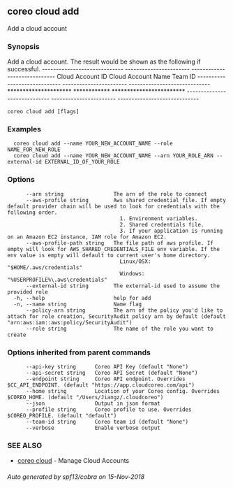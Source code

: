 ## coreo cloud add

Add a cloud account

### Synopsis


Add a cloud account. The result would be shown as the following if successful.
         -----------------------------  -----------------------  -----------------------------
               Cloud Account ID           Cloud Account Name               Team ID
         -----------------------------  -----------------------  -----------------------------
             *********************           ************           ************************
         -----------------------------  -----------------------  -----------------------------


```
coreo cloud add [flags]
```

### Examples

```
  coreo cloud add --name YOUR_NEW_ACCOUNT_NAME --role NAME_FOR_NEW_ROLE
  coreo cloud add --name YOUR_NEW_ACCOUNT_NAME --arn YOUR_ROLE_ARN --external-id EXTERNAL_ID_OF_YOUR_ROLE
```

### Options

```
      --arn string                The arn of the role to connect
      --aws-profile string        Aws shared credential file. If empty default provider chain will be used to look for credentials with the following order.
                                    1. Environment variables.
                                    2. Shared credentials file.
                                    3. If your application is running on an Amazon EC2 instance, IAM role for Amazon EC2.
      --aws-profile-path string   The file path of aws profile. If empty will look for AWS_SHARED_CREDENTIALS_FILE env variable. If the env value is empty will default to current user's home directory.
                                    Linux/OSX: "$HOME/.aws/credentials"
                                    Windows:   "%USERPROFILE%\.aws\credentials"
      --external-id string        The external-id used to assume the provided role
  -h, --help                      help for add
  -n, --name string               Name flag
      --policy-arn string         The arn of the policy you'd like to attach for role creation, SecurityAudit policy arn by default (default "arn:aws:iam::aws:policy/SecurityAudit")
      --role string               The name of the role you want to create
```

### Options inherited from parent commands

```
      --api-key string      Coreo API Key (default "None")
      --api-secret string   Coreo API Secret (default "None")
      --endpoint string     Coreo API endpoint. Overrides $CC_API_ENDPOINT. (default "https://app.cloudcoreo.com/api")
      --home string         Location of your Coreo config. Overrides $COREO_HOME. (default "/Users/Jiangz/.cloudcoreo")
      --json                Output in json format
      --profile string      Coreo profile to use. Overrides $COREO_PROFILE. (default "default")
      --team-id string      Coreo team id (default "None")
      --verbose             Enable verbose output
```

### SEE ALSO

* [coreo cloud](coreo_cloud.md)	 - Manage Cloud Accounts

###### Auto generated by spf13/cobra on 15-Nov-2018
